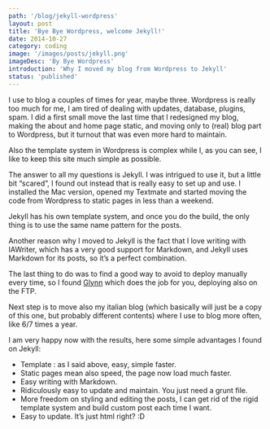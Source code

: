 ```yaml
---
path: '/blog/jekyll-wordpress'
layout: post
title: 'Bye Bye Wordpress, welcome Jekyll!'
date: 2014-10-27
category: coding
image: '/images/posts/jekyll.png'
imageDesc: 'By Bye Wordpress'
introduction: 'Why I moved my blog from Wordpress to Jekyll'
status: 'published'
---
```


I use to blog a couples of times for year, maybe three. Wordpress is really too much for me, I am tired of dealing with updates, database, plugins, spam. I did a first small move the last time that I redesigned my blog, making the about and home page static, and moving only to (real) blog part to Wordpress, but it turnout that was even more hard to maintain.

Also the template system in Wordpress is complex while I, as you can see, I like to keep this site much simple as possible.

The answer to all my questions is Jekyll. I was intrigued to use it, but a little bit “scared”, I found out instead that is really easy to set up and use. I installed the Mac version, opened my Textmate and started moving the code from Wordpress to static pages in less than a weekend.

Jekyll has his own template system, and once you do the build, the only thing is to use the same name pattern for the posts.

Another reason why I moved to Jekyll is the fact that I love writing with IAWriter, which has a very good support for Markdown, and Jekyll uses Markdown for its posts, so it’s a perfect combination.

The last thing to do was to find a good way to avoid to deploy manually every time, so I found [Glynn](https://github.com/dmathieu/glynn) which does the job for you, deploying also on the FTP.

Next step is to move also my italian blog (which basically will just be a copy of this one, but probably different contents) where I use to blog more often, like 6/7 times a year.

I am very happy now with the results, here some simple advantages I found on Jekyll:

- Template : as I said above, easy, simple faster.
- Static pages mean also speed, the page now load much faster.
- Easy writing with Markdown.
- Ridiculously easy to update and maintain. You just need a grunt file.
- More freedom on styling and editing the posts, I can get rid of the rigid template system and build custom post each time I want.
- Easy to update. It’s just html right? :D
